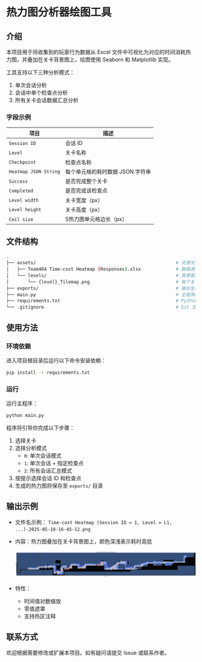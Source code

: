 # 热力图分析器绘图工具

## 介绍

本项目用于将收集到的玩家行为数据从 Excel 文件中可视化为对应的时间消耗热力图，并叠加在关卡背景图上，绘图使用 Seaborn 和 Matplotlib 实现。 

工具支持以下三种分析模式：  

1. 单次会话分析
2. 会话中单个检查点分析
3. 所有关卡会话数据汇总分析

### 字段示例
| 项目               | 描述                     |
| --------------------- | ------------------------------  |
| `Session ID`          | 会话 ID                          |
| `Level`               | 关卡名称                         |
| `Checkpoint`          | 检查点名称                       |
| `Heatmap JSON String` | 每个单元格的耗时数据 JSON 字符串 |
| `Success`             | 是否完成整个关卡                 |
| `Completed`           | 是否完成该检查点                 |
| `Level width`         | 关卡宽度（px）                   |
| `Level height`        | 关卡高度（px）                   |
| `Ceil size`           | S热力图单元格边长（px）           |

## 文件结构

```bash
.
├── assets/                                                    # 资源文件夹
│   ├── Team404 Time-cost Heatmap (Responses).xlsx             # 数据源 Excel 文件
│   └── levels/                                                # 背景图文件夹
│       └── {level}_Tilemap.png                                # 每个关卡的背景图
├── exports/                                                   # 输出生成的热力图图像
├── main.py                                                    # 主程序脚本
├── requirements.txt                                           # Python 依赖列表
└── .gitignore                                                 # Git 忽略文件配置
```

## 使用方法

### 环境依赖

进入项目根目录后运行以下命令安装依赖：

```bash
pip install -r requirements.txt
```

### 运行

运行主程序：

```bash
python main.py
```

程序将引导你完成以下步骤：

1. 选择关卡
2. 选择分析模式
   - `0`: 单次会话模式
   - `1`: 单次会话 + 指定检查点
   - `2`: 所有会话汇总模式
3. 按提示选择会话 ID 和检查点
4. 生成的热力图将保存至 `exports/` 目录

## 输出示例

- 文件名示例： `Time-cost Heatmap (Session ID = 1, Level = L1, ...)-2025-05-18-16-45-12.png`

- 内容：热力图叠加在关卡背景图上，颜色深浅表示耗时高低

  ![exmaple](https://github.com/zhichzhang/heatmap-analyzer-plotter/blob/main/exports/Time-cost%20Heatmap%20(All%20Sessions%2C%20Level%3DL0_tutorial_remake2)-2025-04-28-16-42-39.png)

- 特性：
  - 时间值对数缩放
  - 零值遮罩
  - 支持热区注释

## 联系方式

欢迎根据需要修改或扩展本项目。如有疑问请提交 Issue 或联系作者。 
